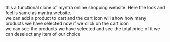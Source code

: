 this a functional clone of myntra online shopping website. Here the look and feel is same as myntra website.
<br>
we can add a product to cart and the cart icon will show how many products we have selected now if we click on the cart icon
<br>
we can see the products we have selected and see the total price of it we can deselect any item of our choice

